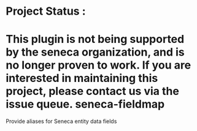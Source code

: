 # Project Status :
This plugin is not being supported by the seneca organization,  and is no longer proven to work.
If you are interested in maintaining this project, please contact us via the issue queue.
seneca-fieldmap
===============

Provide aliases for Seneca entity data fields

